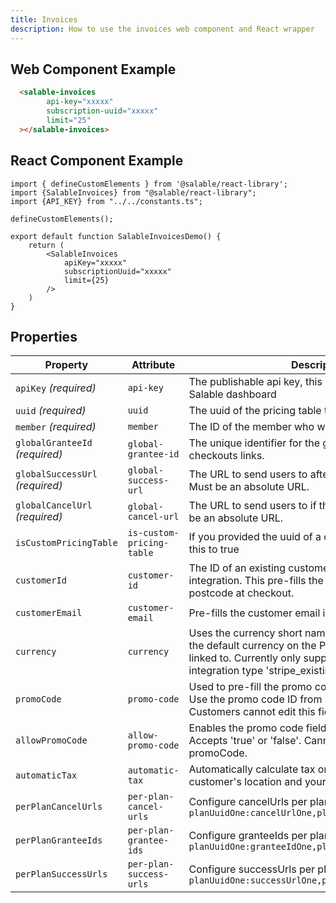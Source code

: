 ```yaml
---
title: Invoices
description: How to use the invoices web component and React wrapper
---
```


## Web Component Example 

```html
  <salable-invoices 
        api-key="xxxxx"
        subscription-uuid="xxxxx" 
        limit="25"
  ></salable-invoices>
```

## React Component Example

```tsx
import { defineCustomElements } from '@salable/react-library';
import {SalableInvoices} from "@salable/react-library";
import {API_KEY} from "../../constants.ts";

defineCustomElements();

export default function SalableInvoicesDemo() {
    return (
        <SalableInvoices
            apiKey="xxxxx"
            subscriptionUuid="xxxxx"
            limit={25}
        />
    )
}

```

## Properties

| Property                        | Attribute                 | Description                                                                                                                                                                                    | Type      | Default     |
| ------------------------------- | ------------------------- | ---------------------------------------------------------------------------------------------------------------------------------------------------------------------------------------------- | --------- | ----------- |
| `apiKey` _(required)_           | `api-key`                 | The publishable api key, this can be generated in the Salable dashboard                                                                                                                        | `string`  | `undefined` |
| `uuid` _(required)_             | `uuid`                    | The uuid of the pricing table that you want to display.                                                                                                                                        | `string`  | `undefined` |
| `member` _(required)_           | `member`                  | The ID of the member who will manage the license.                                                                                                                                              | `string`  | `undefined` |
| `globalGranteeId` _(required)_  | `global-grantee-id`       | The unique identifier for the grantee for all plan checkouts links.                                                                                                                            | `string`  | `undefined` |
| `globalSuccessUrl` _(required)_ | `global-success-url`      | The URL to send users to after a successful purchase. Must be an absolute URL.                                                                                                                 | `string`  | `undefined` |
| `globalCancelUrl` _(required)_  | `global-cancel-url`       | The URL to send users to if the transaction fails. Must be an absolute URL.                                                                                                                    | `string`  | `undefined` |
| `isCustomPricingTable`          | `is-custom-pricing-table` | If you provided the uuid of a custom pricing table set this to true                                                                                                                            | `boolean` | `false`     |
| `customerId`                    | `customer-id`             | The ID of an existing customer in your payment integration. This pre-fills the email, card details, and postcode at checkout.                                                                  | `string`  | `undefined` |
| `customerEmail`                 | `customer-email`          | Pre-fills the customer email in Stripe checkout.                                                                                                                                               | `string`  | `undefined` |
| `currency`                      | `currency`                | Uses the currency short name (e.g., USD). Defaults to the default currency on the Product which the Plan is linked to. Currently only supported on payment integration type 'stripe_existing'. | `string`  | `undefined` |
| `promoCode`                     | `promo-code`              | Used to pre-fill the promo code in Stripe checkout. Use the promo code ID from Stripe dashboard. Customers cannot edit this field during checkout.                                             | `string`  | `undefined` |
| `allowPromoCode`                | `allow-promo-code`        | Enables the promo code field in Stripe checkout. Accepts 'true' or 'false'. Cannot be used with promoCode.                                                                                     | `string`  | `undefined` |
| `automaticTax`                  | `automatic-tax`           | Automatically calculate tax on checkout based on the customer's location and your Stripe settings.                                                                                             | `string`  | `undefined` |
| `perPlanCancelUrls`             | `per-plan-cancel-urls`    | Configure cancelUrls per plan, string format `planUuidOne:cancelUrlOne,planUuidTwo:cancelUrlTwo`                                                                                               | `string`  | `undefined` |
| `perPlanGranteeIds`             | `per-plan-grantee-ids`    | Configure granteeIds per plan, string format `planUuidOne:granteeIdOne,planUuidTwo:granteeIdTwo`                                                                                               | `string`  | `undefined` |
| `perPlanSuccessUrls`            | `per-plan-success-urls`   | Configure successUrls per plan, string format `planUuidOne:successUrlOne,planUuidTwo:successUrlTwo`                                                                                            | `string`  | `undefined` |
